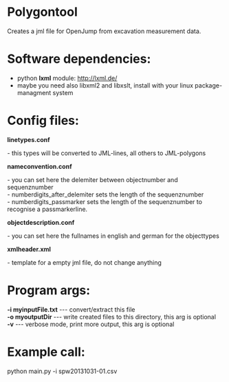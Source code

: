 Polygontool
===========

Creates a jml file for OpenJump from excavation measurement data.


Software dependencies:
======================

- python <b>lxml</b> module: http://lxml.de/
- maybe you need also libxml2 and libxslt, install with your linux package-managment system


Config files:
=============

<p><b>linetypes.conf</b></p> - this types will be converted to JML-lines, all others to JML-polygons<br>

<p><b>nameconvention.conf</b></p> - you can set here the delemiter between objectnumber and sequenznumber<br> - numberdigits_after_delemiter sets the length of the sequenznumber<br> - numberdigits_passmarker sets the length of the sequenznumber to recognise a passmarkerline.<br>

<p><b>objectdescription.conf</b></p> - you can set here the fullnames in english and german for the objecttypes<br>

<p><b>xmlheader.xml</b></p> - template for a empty jml file, do not change anything


Program args:
=============

<b>-i myinputFile.txt</b> --- convert/extract this file<br>
<b>-o myoutputDir</b> --- write created files to this directory, this arg is optional<br>
<b>-v</b> --- verbose mode, print more output, this arg is optional<br>


Example call:
=============

python main.py -i spw20131031-01.csv

